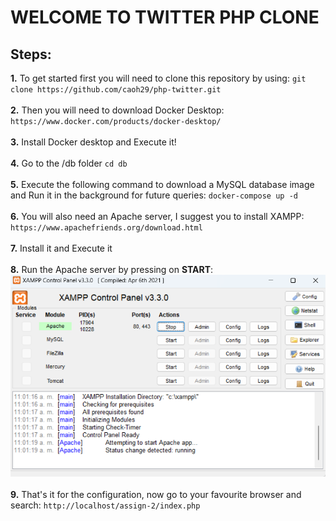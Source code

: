 # WELCOME TO TWITTER PHP CLONE

## Steps:

**1.** To get started first you will need to clone this repository by using:
`git clone https://github.com/caoh29/php-twitter.git`
\
\
**2.** Then you will need to download Docker Desktop:
`https://www.docker.com/products/docker-desktop/`
\
\
**3.** Install Docker desktop and Execute it!
\
\
**4.** Go to the /db folder
`cd db`
\
\
**5.** Execute the following command to download a MySQL database image and Run it in the background for future queries:
`docker-compose up -d`
\
\
**6.** You will also need an Apache server, I suggest you to install XAMPP:
`https://www.apachefriends.org/download.html`
\
\
**7.** Install it and Execute it
\
\
**8.** Run the Apache server by pressing on **START**:
![alt text](./images/xampp_example.png)
\
\
**9.** That's it for the configuration, now go to your favourite browser and search:
`http://localhost/assign-2/index.php`
